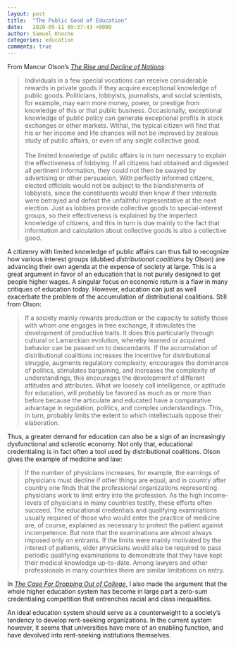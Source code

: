 ```yaml
---
layout: post
title:  "The Public Good of Education"
date:   2020-05-11 09:37:43 +0000
author: Samuel Knoche
categories: education
comments: true
---
```



From Mancur Olson’s [*The Rise and Decline of Nations*](https://www.amazon.com/Rise-Decline-Nations-Stagflation-Rigidities-ebook/dp/B00267SS7W/):

> Individuals in a few special vocations can receive considerable rewards in private goods if they acquire exceptional knowledge of public goods. Politicians, lobbyists, journalists, and social scientists, for example, may earn more money, power, or prestige from knowledge of this or that public business. Occasionally, exceptional knowledge of public policy can generate exceptional profits in stock exchanges or other markets. Withal, the typical citizen will find that his or her income and life chances will not be improved by zealous study of public affairs, or even of any single collective good. <br/> <br/>
The limited knowledge of public affairs is in turn necessary to explain the effectiveness of lobbying. If all citizens had obtained and digested all pertinent information, they could not then be swayed by advertising or other persuasion. With perfectly informed citizens, elected officials would not be subject to the blandishments of lobbyists, since the constituents would then know if their interests were betrayed and defeat the unfaithful representative at the next election. Just as lobbies provide collective goods to special-interest groups, so their effectiveness is explained by the imperfect knowledge of citizens, and this in turn is due mainly to the fact that information and calculation about collective goods is also a collective good.

A citizenry with limited knowledge of public affairs can thus fail to recognize how various interest groups (dubbed *distributional coalitions* by Olson) are advancing their own agenda at the expense of society at large. This is a great argument in favor of an education that is not purely designed to get people higher wages. A singular focus on economic return is a flaw in many critiques of education today. However, education can just as well exacerbate the problem of the accumulation of distributional coalitions. Still from Olson:

> If a society mainly rewards production or the capacity to satisfy those with whom one engages in free exchange, it stimulates the development of productive traits. It does this particularly through cultural or Lamarckian evolution, whereby learned or acquired behavior can be passed on to descendants. If the accumulation of distributional coalitions increases the incentive for distributional struggle, augments regulatory complexity, encourages the dominance of politics, stimulates bargaining, and increases the complexity of understandings, this encourages the development of different attitudes and attributes. What we loosely call intelligence, or aptitude for education, will probably be favored as much as or more than before because the articulate and educated have a comparative advantage in regulation, politics, and complex understandings. This, in turn, probably limits the extent to which intellectuals oppose their elaboration.


Thus, a greater demand for education can also be a sign of an increasingly dysfunctional and sclerotic economy. Not only that, educational credentialing is in fact often a tool used by distributional coalitions. Olson gives the example of medicine and law:


> If the number of physicians increases, for example, the earnings of physicians must decline if other things are equal, and in country after country one finds that the professional organizations representing physicians work to limit entry into the profession. As the high income-levels of physicians in many countries testify, these efforts often succeed. The educational credentials and qualifying examinations usually required of those who would enter the practice of medicine are, of course, explained as necessary to protect the patient against incompetence. But note that the examinations are almost always imposed only on entrants. If the limits were mainly motivated by the interest of patients, older physicians would also be required to pass periodic qualifying examinations to demonstrate that they have kept their medical knowledge up-to-date. Among lawyers and other professionals in many countries there are similar limitations on entry. 

In [*The Case For Dropping Out of College*](https://quillette.com/2018/11/23/the-case-for-dropping-out-of-college/), I also made the argument that the whole higher education system has become in large part a zero-sum credentialing competition that entrenches racial and class inequalities. 

An ideal education system should serve as a counterweight to a society’s tendency to develop rent-seeking organizations. In the current system however, it seems that universities have more of an enabling function, and have devolved into rent-seeking institutions themselves.